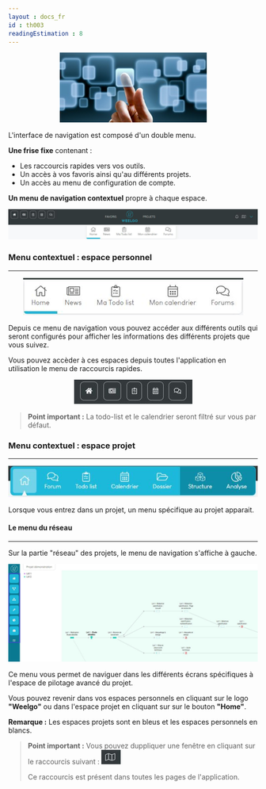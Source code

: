 ```yaml
---
layout : docs_fr
id : th003
readingEstimation : 8
---
```


<p align="center">
<img src="interface.jpg">
</p>


L'interface de navigation est composé d'un double menu.

**Une frise fixe** contenant :
* Les raccourcis rapides vers vos outils.
* Un accès à vos favoris ainsi qu'au différents projets. 
* Un accès au menu de configuration de compte. 

**Un menu de navigation contextuel** propre à chaque espace. 

<p align="center">
<img src="doubleMenu.jpg">
</p>

### Menu contextuel : espace personnel
-----------------

<p align="center">
<img src="menuPeros.jpg">
</p>

Depuis ce menu de navigation vous pouvez accéder aux différents outils qui seront configurés pour afficher les informations des différents projets que vous suivez. 

Vous pouvez accèder à ces espaces depuis toutes l'application en utilisation le menu de raccourcis rapides. 

<p align="center">
<img src="menuPersoRapide.jpg">
</p>


> **Point important :**
> La todo-list et le calendrier seront filtré sur vous par défaut. 
> 

### Menu contextuel : espace projet
-----------------

<p align="center">
<img src="menuProjet.jpg">
</p>

Lorsque vous entrez dans un projet, un menu spécifique au projet apparait. 

#### Le menu du réseau
-----------------

Sur la partie "réseau" des projets, le menu de navigation s'affiche à gauche. 


<p align="center">
<img src="menuReseau.jpg">
</p>

Ce menu vous permet de naviguer dans les différents écrans spécifiques à l'espace de pilotage avancé du projet. 

Vous pouvez revenir dans vos espaces personnels en cliquant sur le logo **"Weelgo"** ou dans l'espace projet en cliquant sur sur le bouton **"Home"**.

 **Remarque :** Les espaces projets sont en bleus et les espaces personnels en blancs. 
 

> **Point important :**
> Vous pouvez duppliquer une fenêtre en cliquant sur le raccourcis suivant :  <img src="raccourcisDupplication.jpg">
> 
> Ce raccourcis est présent dans toutes les pages de l'application.
> 

